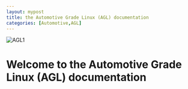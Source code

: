 ```yaml
---
layout: mypost
title: the Automotive Grade Linux (AGL) documentation
categories: [Automotive,AGL]
---
```


![AGL1](agl.webp)

# Welcome to the Automotive Grade Linux (AGL) documentation


